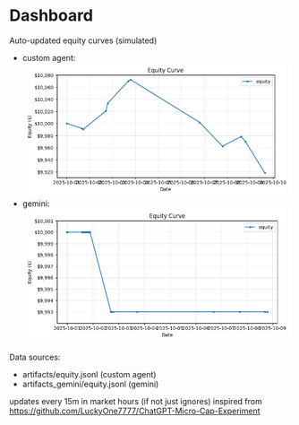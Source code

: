 # Dashboard

Auto-updated equity curves (simulated)

- custom agent: ![Equity Curve](artifacts/equity.png?v=c780844)
- gemini: ![Equity Curve (Gemini)](artifacts_gemini/equity.png?v=c780844)

Data sources:
- artifacts/equity.jsonl (custom agent)
- artifacts_gemini/equity.jsonl (gemini)

updates every 15m in market hours (if not just ignores)
inspired from https://github.com/LuckyOne7777/ChatGPT-Micro-Cap-Experiment